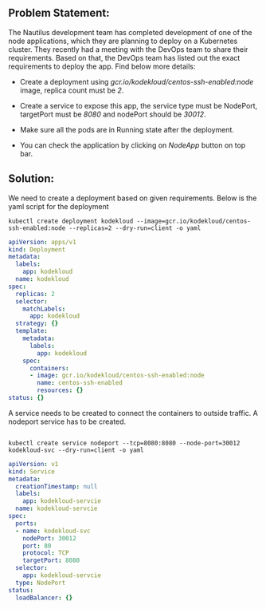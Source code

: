  ## Problem Statement:

The Nautilus development team has completed development of one of the node applications, which they are planning to deploy on a Kubernetes cluster. They recently had a meeting with the DevOps team to share their requirements. Based on that, the DevOps team has listed out the exact requirements to deploy the app. Find below more details:

- Create a deployment using *gcr.io/kodekloud/centos-ssh-enabled:node* image, replica count must be *2*.

- Create a service to expose this app, the service type must be NodePort, targetPort must be *8080* and nodePort should be *30012*.

- Make sure all the pods are in Running state after the deployment.

- You can check the application by clicking on *NodeApp* button on top bar.

 ## Solution:

We need to create a deployment based on given requirements. Below is the yaml script for the deployment

```
kubectl create deployment kodekloud --image=gcr.io/kodekloud/centos-ssh-enabled:node --replicas=2 --dry-run=client -o yaml
```

```deployment.yaml
apiVersion: apps/v1
kind: Deployment
metadata:
  labels:
    app: kodekloud
  name: kodekloud
spec:
  replicas: 2
  selector:
    matchLabels:
      app: kodekloud
  strategy: {}
  template:
    metadata:
      labels:
        app: kodekloud
    spec:
      containers:
      - image: gcr.io/kodekloud/centos-ssh-enabled:node
        name: centos-ssh-enabled
        resources: {}
status: {}
```

A service needs to be created to connect the containers to outside traffic. A nodeport service has to be created.

```

kubectl create service nodeport --tcp=8080:8080 --node-port=30012 kodekloud-svc --dry-run=client -o yaml

```

```service.yaml
apiVersion: v1
kind: Service
metadata:
  creationTimestamp: null
  labels:
    app: kodekloud-servcie
  name: kodekloud-servcie
spec:
  ports:
  - name: kodekloud-svc
    nodePort: 30012
    port: 80
    protocol: TCP
    targetPort: 8080
  selector:
    app: kodekloud-servcie
  type: NodePort
status:
  loadBalancer: {}
```
